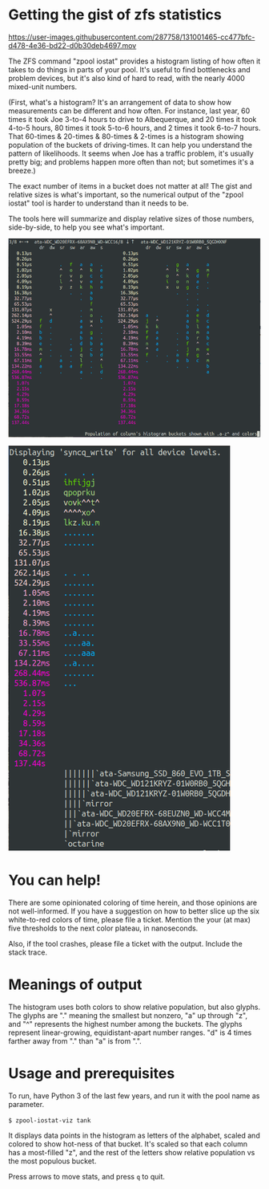 # Getting the gist of zfs statistics

https://user-images.githubusercontent.com/287758/131001465-cc477bfc-d478-4e36-bd22-d0b30deb4697.mov

The ZFS command "zpool iostat" provides a histogram listing of how often it takes to do things in parts of your pool. It's useful to find bottlenecks and problem devices, but it's also kind of hard to read, with the nearly 4000 mixed-unit numbers.

(First, what's a histogram? It's an arrangement of data to show how measurements can be different and how often. For instance, last year, 60 times it took Joe 3-to-4 hours to drive to Albequerque, and 20 times it took 4-to-5 hours, 80 times it took 5-to-6 hours, and 2 times it took 6-to-7 hours. That 60-times & 20-times & 80-times & 2-times is a histogram showing population of the buckets of driving-times. It can help you understand the pattern of likelihoods. It seems when Joe has a traffic problem, it's usually pretty big; and problems happen more often than not; but sometimes it's a breeze.)

The exact number of items in a bucket does not matter at all! The gist and relative sizes is what's important, so the numerical output of the "zpool iostat" tool is harder to understand than it needs to be.

The tools here will summarize and display relative sizes of those numbers, side-by-side, to help you see what's important.

![Simplified output of this tool has columns and colored values representing heat](./about/side-by-side.png)

![Simplified output compares values across different devices too](./about/direct-comparison.png)


# You can help!

There are some opinionated coloring of time herein, and those opinions are not well-informed. If you have a suggestion on how to better slice up the six white-to-red colors of time, please file a ticket. Mention the your (at max) five thresholds to the next color plateau, in nanoseconds.

Also, if the tool crashes, please file a ticket with the output. Include the stack trace.

# Meanings of output

The histogram uses both colors to show relative population, but also glyphs. The glyphs are "." meaning the smallest but nonzero, "a" up through "z", and "^" represents the highest number among the buckets. The glyphs represent linear-growing, equidistant-apart number ranges.  "d" is 4 times farther away from "." than "a" is from ".".

# Usage and prerequisites

To run, have Python 3 of the last few years, and run it with the pool name as parameter.

`$ zpool-iostat-viz tank`

It displays data points in the histogram as letters of the alphabet, scaled and colored to show hot-ness of that bucket. It's scaled so that each column has a most-filled "z", and the rest of the letters show relative population vs the most populous bucket.

Press arrows to move stats, and press `q` to quit.
